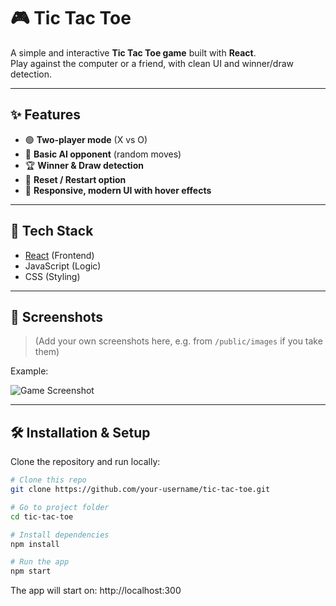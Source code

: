 # 🎮 Tic Tac Toe 

A simple and interactive **Tic Tac Toe game** built with **React**.  
Play against the computer or a friend, with clean UI and winner/draw detection.  

---

## ✨ Features
- 🟢 **Two-player mode** (X vs O)  
- 🤖 **Basic AI opponent** (random moves)  
- 🏆 **Winner & Draw detection**  
- 🔄 **Reset / Restart option**  
- 🎨 **Responsive, modern UI with hover effects**  

---

## 🚀 Tech Stack
- [React](https://reactjs.org/) (Frontend)  
- JavaScript (Logic)  
- CSS (Styling)  

---

## 📸 Screenshots
> (Add your own screenshots here, e.g. from `/public/images` if you take them)

Example:

![Game Screenshot](./public/images/screenshot.png)

---

## 🛠️ Installation & Setup

Clone the repository and run locally:

```bash
# Clone this repo
git clone https://github.com/your-username/tic-tac-toe.git

# Go to project folder
cd tic-tac-toe

# Install dependencies
npm install

# Run the app
npm start
```
The app will start on: http://localhost:300

